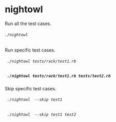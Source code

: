 # nightowl


Run all the test cases.

###### ``` ./nightowl ```


Run specific test cases.

###### ``` ./nightowl tests/rack/test1.rb```
##### ``` ./nightowl tests/rack/test1.rb tests/test2.rb```


Skip specific test cases.

###### ``` ./nightowl  --skip test1``` 
###### ``` ./nightowl  --skip test1 test2```
